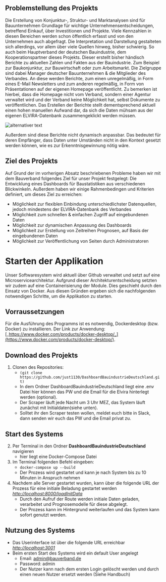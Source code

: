 ## Problemstellung des Projekts
Die Erstellung von Konjunktur-, Struktur- und Marktanalysen sind für Bauunternehmen Grundlage für wichtige Unternehmensentscheidungen, betreffend Einkauf, über Investitionen und Projekte. Viele Kennzahlen in diesen Bereichen werden schon öffentlich erfasst und von den Unternehmen auch abgefragt. Die Interpretation und Darstellung gestalteten sich allerdings, vor allem über viele Quellen hinweg, bisher schwierig.
So auch beim Hauptverband der deutschen Bauindustrie, dem Kooperationspartner dieses Projekts. Dieser erstellt bisher händisch Berichte zu aktuellen Zahlen und Fakten aus der Bauindustrie. Zum Beispiel zur Baukonjunktur, zur Bauwirtschaft oder zum Arbeitsmarkt. Die Zielgruppe sind dabei Manager deutscher Bauunternehmen & die Mitglieder des Verbandes. 
An diese werden Berichte, zum einen unregelmäßig, in Form eines E-Mail Newsletters und zum anderen regelmäßig, in Form von Präsentationen auf der eigenen Homepage veröffentlicht. Zu bemerken ist hierbei, dass die Homepage nicht vom Verband, sondern einer Agentur verwaltet wird und der Verband keine Möglichkeit hat, selbst Dokumente zu veröffentlichen.
Das Erstellen der Berichte stellt dementsprechend aktuell einen hohen manuellen Aufwand dar, da sich die Daten mühsam aus der eigenen ELVIRA-Datenbank zusammengeklickt werden müssen.

![alternativer text](link)

Außerdem sind diese Berichte nicht dynamisch anpassbar. Das bedeutet für deren Empfänger, dass Daten unter Umständen nicht in den Kontext gesetzt werden können, wie es zur Erkenntnisgewinnung nötig wäre.


## Ziel des Projekts
Auf Grund der im vorherigen Absatz beschriebenen Probleme haben wir mit dem Bauverband folgendes Ziel für unser Projekt festgelegt:
Die Entwicklung eines Dashboards für Baustatistiken aus verschiedenen Blickwinkeln. 
Außerdem haben wir einige Rahmenbedingen und Kriterien definiert, um dieses Ziel zu erreichen:

- Möglichkeit zur flexiblen Einbindung unterschiedlichster Datenquellen, jedoch mindestens der ELVIRA-Datenbank des Verbandes
- Möglichkeit zum schnellen & einfachen Zugriff auf eingebundenen Daten
- Möglichkeit zur dynamischen Anpassung des Dashboards
- Möglichkeit zur Erstellung von Zeitreihen Prognosen, auf Basis der eingebundenen Daten
- Möglichkeit zur Veröffentlichung von Seiten durch Administratoren

# Starten der Applikation
Unser Softwaresystem wird aktuell über Github verwaltet und setzt auf eine Microservicearchitektur. Aufgrund dieser Architekturentscheidung setzten wir zudem auf eine Containerisierung der Module. Dies geschieht durch den Einsatz von Docker. Aus diesen Gründen ergeben sich die nachfolgenden notwendigen Schritte, um die Applikation zu starten.

## **Vorraussetzungen**

Für die Ausführung des Programms ist es notwendig, Dockerdesktop (bzw. Docker) zu installieren. Der Link zur Anwendung: [_https://www.docker.com/products/docker-desktop/_](https://www.docker.com/products/docker-desktop/).

## **Download des Projekts**

1. Clonen des Repositories:    
    - `(git clone https://github.com/just1130/DashboardBauindustrieDeutschland.git)`
    - In dem Ordner DashboardBauindustrieDeutschland liegt eine .env Datei hier können das PW und die Email für die Elvira hinterlegt werden (optional).
    - Der Scraper läuft jede Nacht um 3 Uhr MEZ, das System läuft zunächst mit Initialdaten(siehe unten).
    - Solltet ihr den Scraper testen wollen, meldet euch bitte in Slack, dann senden wir euch das PW und die Email privat zu.

## **Start des Systems**

2. Per Terminal in den Ordner **DashboardBauindustrieDeutschland** navigieren
    - hier liegt eine Docker-Compose Datei
3. Im Terminal folgenden Befehl eingeben:   
    - `docker-compose up --build`
    - Der Prozess wird gestartet und kann je nach System bis zu 10 Minuten in Anspruch nehmen
4. Nachdem alle Server gestartet wurden, kann über die folgende URL der Prozess für eine initiale Beladung gestartet werden [_http://localhost:8000/loadInitData_](http://localhost:8000/loadInitData)
    - Durch den Aufruf der Route werden initiale Daten geladen, verarbeitet und Prognosemodelle für diese abgelegt.
    - Der Prozess kann im Hintergrund weiterlaufen und das System kann sofort genutzt werden.


## **Nutzung des Systems**

- Das Userinterface ist über die folgende URL erreichbar [_http://localhost:3001_](http://localhost:3001)
- Beim ersten Start des Systems wird ein default User angelegt 
    - Email: admin@bauverband.de
    - Password: admin
    - Der Nutzer kann nach dem ersten Login gelöscht werden und durch einen neuen Nutzer ersetzt werden (Siehe Handbuch)